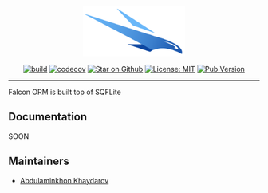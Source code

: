 <p align="center">            
<img src="https://raw.githubusercontent.com/webdastur/falcon/master/docs/assets/falcon_logo.png" height="100" alt="Bloc" />            
</p>            

<p align="center">            
<a href="https://github.com/webdastur/falcon/actions"><img src="https://github.com/webdastur/falcon/workflows/falcon_annotation/badge.svg" alt="build"></a>            
<a href="https://codecov.io/gh/webdastur/falcon"><img src="https://codecov.io/gh/webdastur/falcon/branch/master/graph/badge.svg" alt="codecov"></a>            
<a href="https://github.com/webdastur/falcon"><img src="https://img.shields.io/github/stars/webdastur/falcon.svg?style=flat&logo=github&colorB=deeppink&label=stars" alt="Star on Github"></a>            
<a href="https://opensource.org/licenses/MIT"><img src="https://img.shields.io/badge/license-MIT-purple.svg" alt="License: MIT"></a>            
<a href="https://pub.dev/packages/falcon_annotation">  
<img alt="Pub Version" src="https://img.shields.io/pub/v/falcon_annotation">  
</a>  
</p>          
          
---  

Falcon ORM is built top of SQFLite

## Documentation
SOON

## Maintainers

- [Abdulaminkhon Khaydarov](https://github.com/webdastur)

